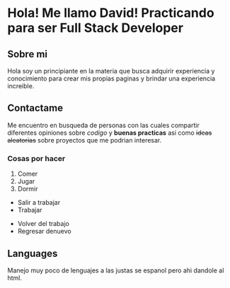 # Hola! Me llamo David! Practicando para ser Full Stack Developer

## Sobre mi
Hola soy un principiante en la materia que busca adquirir experiencia y conocimiento para crear mis propias paginas y brindar una experiencia increible.

## Contactame
Me encuentro en busqueda de personas con las cuales compartir diferentes opiniones sobre *codigo* y __buenas practicas__ asi como ~~ideas aleatorias~~ sobre proyectos que me podrian interesar.

### Cosas por hacer

1. Comer 
2. Jugar
3. Dormir

- Salir a trabajar
- Trabajar
* Volver del trabajo 
* Regresar denuevo

## Languages

Manejo muy poco de lenguajes a las justas se espanol pero ahi dandole al html.
